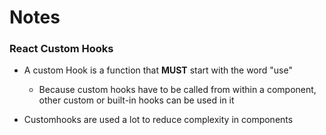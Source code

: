 # Notes

### React Custom Hooks

- A custom Hook is a function that **MUST** start with the word "use"

  - Because custom hooks have to be called from within a component, other custom or built-in hooks can be used in it

- Customhooks are used a lot to reduce complexity in components
